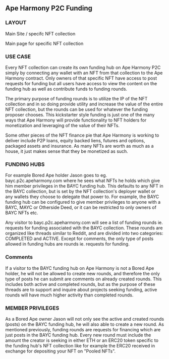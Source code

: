 ## Ape Harmony P2C Funding

### LAYOUT

Main Site / specifc NFT collection

Main page for specific NFT collection

### USE CASE

Every NFT collection can create its own funding hub on Ape Harmony P2C simply by connecting any wallet with an NFT from that collection to the Ape Harmony contract. Only owners of that specific NFT have access to post requests for funding but all users have access to view the content on the funding hub as well as contribute funds to funding rounds. 

The primary purpose of funding rounds is to utilize the IP of the NFT collection and in so doing provide utility and increase the value of the entire NFT collection, but the rounds can be used for whatever the funding proposer chooses. This kickstarter style funding is just one of the many ways that Ape Harmony will provide functionality to NFT holders for monetization and leveraging of the value of their NFTs.

Some other pieces of the NFT finance pie that Ape Harmony is working to deliver include P2P loans, equity backed liens, futures and options, packaged assets and insurance. As many NFTs are worth as much as a house, it just makes sense that they be monetized as such.

### FUNDING HUBS



For example Bored Ape holder Jason goes to eg. bayc.p2c.apeharmony.com where he sees what NFTs he holds which give him member privileges in the BAYC funding hub. This defaults to any NFT in the BAYC collection, but is set by the NFT collection's deployer wallet or any wallets they choose to delegate that power to. For example, the BAYC funding hub can be configured to give member privileges to anyone with a BAYC, MAYC or Otherside Deed, or it can be restricted to only owners of BAYC NFTs etc.

Any visitor to bayc.p2c.apeharmony.com will see a list of funding rounds ie. requests for funding associated with the BAYC collection. These rounds are organized like threads similar to Reddit, and are divided into two categories: COMPLETED and ACTIVE. Except for comments, the only type of posts allowed in funding hubs are rounds ie. requests for funding.

### Comments

If a visitor to the BAYC funding hub on Ape Harmony is not a Bored Ape holder, he will not be allowed to create new rounds, and therefore the only type of posts he can submit are comments on already created rounds. This includes both active and completed rounds, but as the purpose of these threads are to support and inquire about projects seeking funding, active rounds will have much higher activity than completed rounds.

### MEMBER PRIVILEGES

As a Bored Ape owner Jason will not only see the active and created rounds (posts) on the BAYC funding hub, he will also able to create a new round. As mentioned previously, funding rounds are requests for financing which are just posts in the BAYC funding hub. Every new round must include the amount the creator is seeking in either ETH or an ERC20 token specific to the funding hub's NFT collection like for example the ERC20 received in exchange for depositing your NFT on "Pooled NFTs".




















